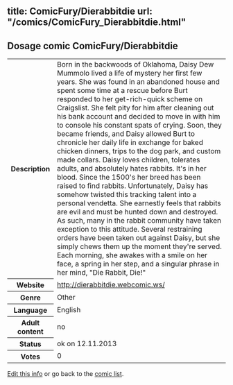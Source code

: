 title: ComicFury/Dierabbitdie
url: "/comics/ComicFury_Dierabbitdie.html"
---
Dosage comic ComicFury/Dierabbitdie
-----------------------------------------

<p id="msg"></p>
<script type="text/javascript">
if (window.location.search === '?edit_info_mail=sent_ok') {
  var elem = document.getElementById("msg");
  elem.innerHTML = 'Edited information sucessfully sent for review, which is usually done daily. Thanks!';
  elem.className = 'ok';
}
</script>
<table class="comicinfo">
<tr>
<th>Description</th><td>Born in the backwoods of Oklahoma, Daisy Dew Mummolo lived a life of mystery her first few years. She was found in an abandoned house and spent some time at a rescue before Burt responded to her get-rich-quick scheme on Craigslist. She felt pity for him after cleaning out his bank account and decided to move in with him to console his constant spats of crying. Soon, they became friends, and Daisy allowed Burt to chronicle her daily life in exchange for baked chicken dinners, trips to the dog park, and custom made collars. Daisy loves children, tolerates adults, and absolutely hates rabbits. It's in her blood. Since the 1500's her breed has been raised to find rabbits. Unfortunately, Daisy has somehow twisted this tracking talent into a personal vendetta. She earnestly feels that rabbits are evil and must be hunted down and destroyed. As such, many in the rabbit community have taken exception to this attitude. Several restraining orders have been taken out against Daisy, but she simply chews them up the moment they're served. Each morning, she awakes with a smile on her face, a spring in her step, and a singular phrase in her mind, &quot;Die Rabbit, Die!&quot;</td>
</tr>
<tr>
<th>Website</th><td><a href="http://dierabbitdie.webcomic.ws/">http://dierabbitdie.webcomic.ws/</a></td>
</tr>
<tr>
<th>Genre</th><td>Other</td>
</tr>
<tr>
<th>Language</th><td>English</td>
</tr>
<tr>
<th>Adult content</th><td>no</td>
</tr>
<tr>
<th>Status</th><td>ok on 12.11.2013</td>
</tr>
<tr>
<th>Votes</th><td>0</td>
</tr>
</table>

[Edit this info](ComicFury_Dierabbitdie_edit.html) or go back to the [comic list](../comic-index.html).
